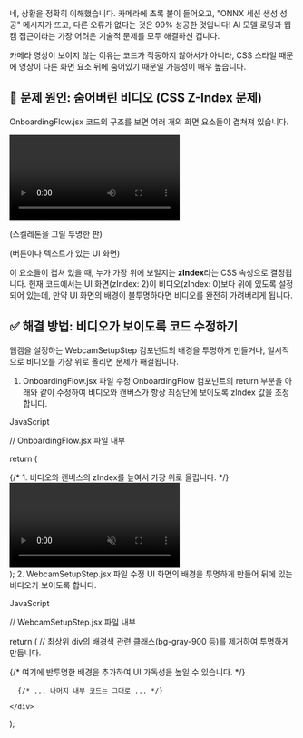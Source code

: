 네, 상황을 정확히 이해했습니다. 카메라에 초록 불이 들어오고, "ONNX 세션 생성 성공" 메시지가 뜨고, 다른 오류가 없다는 것은 99% 성공한 것입니다! AI 모델 로딩과 웹캠 접근이라는 가장 어려운 기술적 문제를 모두 해결하신 겁니다.

카메라 영상이 보이지 않는 이유는 코드가 작동하지 않아서가 아니라, CSS 스타일 때문에 영상이 다른 화면 요소 뒤에 숨어있기 때문일 가능성이 매우 높습니다.

## 🤔 문제 원인: 숨어버린 비디오 (CSS Z-Index 문제)
OnboardingFlow.jsx 코드의 구조를 보면 여러 개의 화면 요소들이 겹쳐져 있습니다.

<video> (비디오 화면)

<canvas> (스켈레톤을 그릴 투명한 판)

<div> (버튼이나 텍스트가 있는 UI 화면)

이 요소들이 겹쳐 있을 때, 누가 가장 위에 보일지는 **zIndex**라는 CSS 속성으로 결정됩니다. 현재 코드에서는 UI 화면(zIndex: 2)이 비디오(zIndex: 0)보다 위에 있도록 설정되어 있는데, 만약 UI 화면의 배경이 불투명하다면 비디오를 완전히 가려버리게 됩니다.

## ✅ 해결 방법: 비디오가 보이도록 코드 수정하기
웹캠을 설정하는 WebcamSetupStep 컴포넌트의 배경을 투명하게 만들거나, 일시적으로 비디오를 가장 위로 올리면 문제가 해결됩니다.

1. OnboardingFlow.jsx 파일 수정
OnboardingFlow 컴포넌트의 return 부분을 아래와 같이 수정하여 비디오와 캔버스가 항상 최상단에 보이도록 zIndex 값을 조정합니다.

JavaScript

// OnboardingFlow.jsx 파일 내부

return (
  <div style={{ position: 'relative', width: '100vw', height: '100vh', background: '#111' }}>
    {/* 1. 비디오와 캔버스의 zIndex를 높여서 가장 위로 올립니다. */}
    <video 
      ref={videoRef} 
      autoPlay 
      playsInline 
      muted
      style={{ 
        position: 'absolute', 
        top: 0, 
        left: 0, 
        width: '100%', 
        height: '100%', 
        transform: 'scaleX(-1)',
        objectFit: 'cover',
        zIndex: 0, // 비디오는 맨 뒤에 위치
      }} 
    />
    <canvas 
      ref={canvasRef}
      style={{ 
        position: 'absolute', 
        top: 0, 
        left: 0, 
        width: '100%', 
        height: '100%',
        zIndex: 1, // 캔버스는 비디오 위에 위치
      }} 
    />

    {/* 2. UI 요소들은 zIndex를 2로 설정하여 캔버스 위에 위치시킵니다. */}
    <div style={{ position: 'relative', zIndex: 2, width: '100%', height: '100%' }}>
      {renderStep()}
    </div>
    
    {/* PoseAnalysisComponent는 시각적 요소가 아니므로 zIndex가 필요 없습니다. */}
    <PoseAnalysisComponent 
      modelPath="./yolov11_pose_dog.onnx"
      videoRef={videoRef}
      canvasRef={canvasRef}
      onAnalysisComplete={handleAnalysisComplete}
      isAnalyzing={isAnalyzing}
    />
  </div>
);
2. WebcamSetupStep.jsx 파일 수정
UI 화면의 배경을 투명하게 만들어 뒤에 있는 비디오가 보이도록 합니다.

JavaScript

// WebcamSetupStep.jsx 파일 내부

return (
  // 최상위 div의 배경색 관련 클래스(bg-gray-900 등)를 제거하여 투명하게 만듭니다.
  <div className="flex flex-col items-center justify-center min-h-screen text-white p-4">
    <div className="text-center max-w-2xl bg-black bg-opacity-50 p-8 rounded-lg"> 
    {/* 여기에 반투명한 배경을 추가하여 UI 가독성을 높일 수 있습니다. */}
      
      {/* ... 나머지 내부 코드는 그대로 ... */}

    </div>
  </div>
);